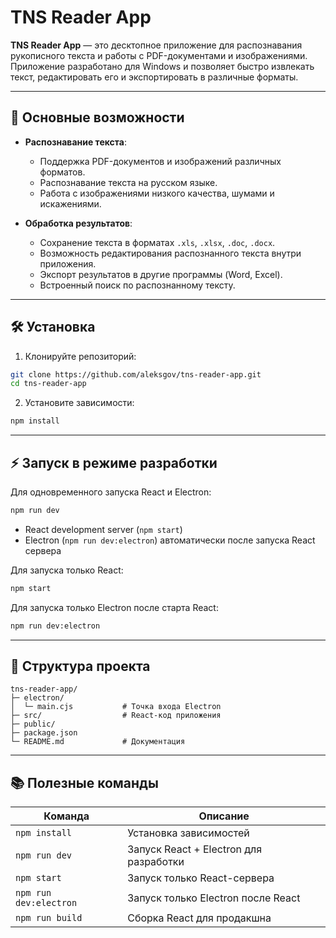 # TNS Reader App

**TNS Reader App** — это десктопное приложение для распознавания рукописного текста и работы с PDF-документами и изображениями. Приложение разработано для Windows и позволяет быстро извлекать текст, редактировать его и экспортировать в различные форматы.

---

## 🎯 Основные возможности

- **Распознавание текста**:
  - Поддержка PDF-документов и изображений различных форматов.
  - Распознавание текста на русском языке.
  - Работа с изображениями низкого качества, шумами и искажениями.

- **Обработка результатов**:
  - Сохранение текста в форматах `.xls`, `.xlsx`, `.doc`, `.docx`.
  - Возможность редактирования распознанного текста внутри приложения.
  - Экспорт результатов в другие программы (Word, Excel).
  - Встроенный поиск по распознанному тексту.

---

## 🛠 Установка

1. Клонируйте репозиторий:

```bash
git clone https://github.com/aleksgov/tns-reader-app.git
cd tns-reader-app
````

2. Установите зависимости:

```bash
npm install
```

---

## ⚡ Запуск в режиме разработки

Для одновременного запуска React и Electron:

```bash
npm run dev
```

* React development server (`npm start`)
* Electron (`npm run dev:electron`) автоматически после запуска React сервера

Для запуска только React:

```bash
npm start
```

Для запуска только Electron после старта React:

```bash
npm run dev:electron
```

---

## 🔧 Структура проекта

```
tns-reader-app/
├─ electron/             
│  └─ main.cjs           # Точка входа Electron
├─ src/                  # React-код приложения
├─ public/               
├─ package.json          
└─ README.md             # Документация
```

---


## 📚 Полезные команды

| Команда                | Описание                               |
| ---------------------- | -------------------------------------- |
| `npm install`          | Установка зависимостей                 |
| `npm run dev`          | Запуск React + Electron для разработки |
| `npm start`            | Запуск только React-сервера            |
| `npm run dev:electron` | Запуск только Electron после React     |
| `npm run build`        | Сборка React для продакшна             |

